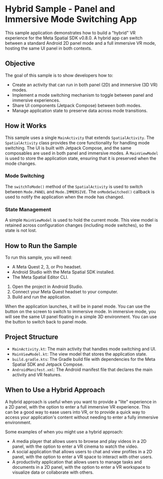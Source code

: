 
# Hybrid Sample - Panel and Immersive Mode Switching App

This sample application demonstrates how to build a "hybrid" VR experience for the Meta Spatial SDK v0.8.0. A hybrid app can switch between a standard Android 2D panel mode and a full immersive VR mode, hosting the same UI panel in both contexts.

## Objective

The goal of this sample is to show developers how to:

- Create an activity that can run in both panel (2D) and immersive (3D VR) modes.
- Implement a mode switching mechanism to toggle between panel and immersive experiences.
- Share UI components (Jetpack Compose) between both modes.
- Manage application state to preserve data across mode transitions.

## How it Works

This sample uses a single `MainActivity` that extends `SpatialActivity`. The `SpatialActivity` class provides the core functionality for handling mode switching. The UI is built with Jetpack Compose, and the same composables are used in both panel and immersive modes. A `MainViewModel` is used to store the application state, ensuring that it is preserved when the mode changes.

### Mode Switching

The `switchToMode()` method of the `SpatialActivity` is used to switch between `Mode.PANEL` and `Mode.IMMERSIVE`. The `onModeSwitched()` callback is used to notify the application when the mode has changed.

### State Management

A simple `MainViewModel` is used to hold the current mode. This view model is retained across configuration changes (including mode switches), so the state is not lost.

## How to Run the Sample

To run this sample, you will need:

- A Meta Quest 2, 3, or Pro headset.
- Android Studio with the Meta Spatial SDK installed.
- The Meta Spatial Editor CLI.

1.  Open the project in Android Studio.
2.  Connect your Meta Quest headset to your computer.
3.  Build and run the application.

When the application launches, it will be in panel mode. You can use the button on the screen to switch to immersive mode. In immersive mode, you will see the same UI panel floating in a simple 3D environment. You can use the button to switch back to panel mode.

## Project Structure

-   `MainActivity.kt`: The main activity that handles mode switching and UI.
-   `MainViewModel.kt`: The view model that stores the application state.
-   `build.gradle.kts`: The Gradle build file with dependencies for the Meta Spatial SDK and Jetpack Compose.
-   `AndroidManifest.xml`: The Android manifest file that declares the main activity and VR features.

## When to Use a Hybrid Approach

A hybrid approach is useful when you want to provide a "lite" experience in a 2D panel, with the option to enter a full immersive VR experience. This can be a good way to ease users into VR, or to provide a quick way to access your application's content without needing to enter a fully immersive environment.

Some examples of when you might use a hybrid approach:

-   A media player that allows users to browse and play videos in a 2D panel, with the option to enter a VR cinema to watch the video.
-   A social application that allows users to chat and view profiles in a 2D panel, with the option to enter a VR space to interact with other users.
-   A productivity application that allows users to manage tasks and documents in a 2D panel, with the option to enter a VR workspace to visualize data or collaborate with others.
